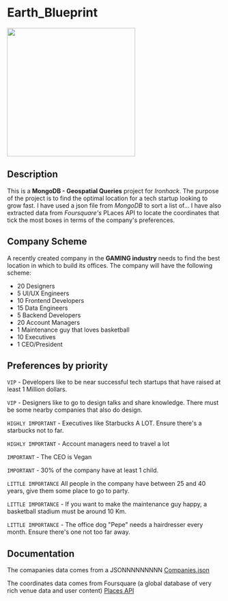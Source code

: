 # Earth_Blueprint

<img src="https://cdn1.vectorstock.com/i/1000x1000/44/35/blueprint-earth-vector-4435.jpg" width="300" height="300" />


## Description

This is a **MongoDB - Geospatial Queries** project for *Ironhack*. 
The purpose of the project is to find the optimal location for a tech startup looking to grow fast. I have used a json file from *MongoDB* to sort a list of... I have also extracted data from *Foursquare's*  PLaces API to locate the coordinates that tick the most boxes in terms of the company's preferences.

## Company Scheme

A recently created company in the **GAMING industry** needs to find the best location in which to build its offices. The company will have the following scheme:
​
- 20 Designers
- 5 UI/UX Engineers
- 10 Frontend Developers
- 15 Data Engineers
- 5 Backend Developers
- 20 Account Managers
- 1 Maintenance guy that loves basketball
- 10 Executives
- 1 CEO/President

## Preferences by priority

​`VIP` - Developers like to be near successful tech startups that have raised at least 1 Million dollars.

​`VIP` - Designers like to go to design talks and share knowledge. There must be some nearby companies that also do design.

`HIGHLY IMPORTANT` - Executives like Starbucks A LOT. Ensure there's a starbucks not to far.

`HIGHLY IMPORTANT` - Account managers need to travel a lot

`IMPORTANT` - The CEO is Vegan

`IMPORTANT` - 30% of the company have at least 1 child.

`LITTLE IMPORTANCE` All people in the company have between 25 and 40 years, give them some place to go to party.

`LITTLE IMPORTANCE` - If you want to make the maintenance guy happy, a basketball stadium must be around 10 Km.

`LITTLE IMPORTANCE` - The office dog "Pepe" needs a hairdresser every month. Ensure there's one not too far away.


## Documentation

The comapanies data comes from a JSONNNNNNNNN
[Companies.json](companies.json)

The coordinates data comes from Foursquare (a global database of very rich venue data and user content)
[Places API](https://developer.foursquare.com/docs/places-api/)